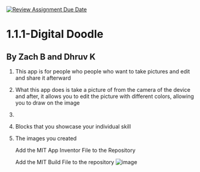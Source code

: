 [![Review Assignment Due Date](https://classroom.github.com/assets/deadline-readme-button-22041afd0340ce965d47ae6ef1cefeee28c7c493a6346c4f15d667ab976d596c.svg)](https://classroom.github.com/a/KZRgrbJa)
# 1.1.1-Digital Doodle
By Zach B and Dhruv K
------------------------
1. This app is for people who people who want to take pictures and edit and share it afterward
1. What this app does is take a picture of from the camera of the device and after, it allows you to edit the picture with different colors, allowing you to draw on the image
1. 
1. Blocks that you showcase your individual skill
1. The images you created

   Add the MIT App Inventor File to the Repository

   Add the MIT Build File to the repository
   ![image](https://github.com/user-attachments/assets/be45fa0f-57c2-408c-97dc-2e61eebf5987)
